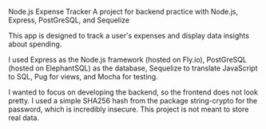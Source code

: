 Node.js Expense Tracker
A project for backend practice with Node.js, Express, PostGreSQL, and Sequelize

This app is designed to track a user's expenses and display data insights about spending.

I used Express as the Node.js framework (hosted on Fly.io), PostGreSQL (hosted on ElephantSQL) as the database, Sequelize to translate JavaScript to SQL, Pug for views, and Mocha for testing.

I wanted to focus on developing the backend, so the frontend does not look pretty. I used a simple SHA256 hash from the package string-crypto for the password, which is incredibly insecure. This project is not meant to store real data.
